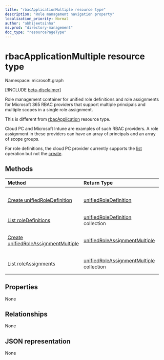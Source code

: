 ```yaml
---
title: "rbacApplicationMultiple resource type"
description: "Role management navigation property"
localization_priority: Normal
author: "abhijeetsinha"
ms.prod: "directory-management"
doc_type: "resourcePageType"
---
```


# rbacApplicationMultiple resource type

Namespace: microsoft.graph

[!INCLUDE [beta-disclaimer](../../includes/beta-disclaimer.md)]

Role management container for unified role definitions and role assignments for Microsoft 365 RBAC providers that support multiple principals and multiple scopes in a single role assignment. 

This is different from [rbacApplication](rbacapplication.md) resource type. 

Cloud PC and Microsoft Intune are examples of such RBAC providers. A role assignment in these providers can have an array of principals and an array of scope groups.

For role definitions, the cloud PC provider currently supports the [list](../api/rbacapplication-list-roledefinitions.md) operation but not the [create](../api/rbacapplication-post-roledefinitions.md).

## Methods

| Method       | Return Type | Description |
|:-------------|:------------|:------------|
| [Create unifiedRoleDefinition](../api/rbacapplication-post-roledefinitions.md) | [unifiedRoleDefinition](unifiedroledefinition.md) | Create a new unifiedRoleDefinition by posting to the roleDefinitions collection. |
| [List roleDefinitions](../api/rbacapplication-list-roledefinitions.md) | [unifiedRoleDefinition](unifiedroledefinition.md) collection | Get a unifiedRoleDefinition object collection. |
| [Create unifiedRoleAssignmentMultiple](../api/rbacapplicationmultiple-post-roleassignments.md) | [unifiedRoleAssignmentMultiple](unifiedroleassignmentmultiple.md) | Create a new unifiedRoleAssignmentMultiple by posting to the roleAssignments collection. |
| [List roleAssignments](../api/rbacapplicationmultiple-list-roleassignments.md) | [unifiedRoleAssignmentMultiple](unifiedroleassignmentmultiple.md) collection | Get unifiedRoleAssignmentMultiple object collection. |

## Properties

None

## Relationships

None

## JSON representation

None

<!-- uuid: 16cd6b66-4b1a-43a1-adaf-3a886856ed98
2019-02-04 14:57:30 UTC -->
<!-- {
  "type": "#page.annotation",
  "description": "rbacApplicationMultiple resource",
  "keywords": "",
  "section": "documentation",
  "tocPath": ""
}-->


